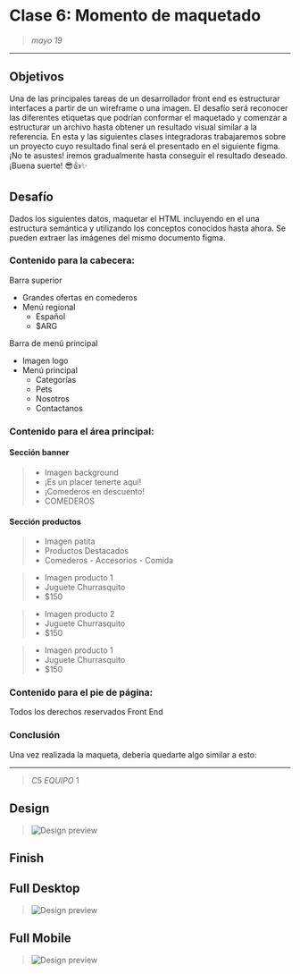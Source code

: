 # Clase 6: Momento de maquetado 
>*mayo 19*
----------
## Objetivos 
Una de las principales tareas de un desarrollador front end es estructurar interfaces a
partir de un wireframe o una imagen. El desafío será reconocer las diferentes etiquetas
que podrían conformar el maquetado y comenzar a estructurar un archivo hasta obtener
un resultado visual similar a la referencia.
En esta y las siguientes clases integradoras trabajaremos sobre un proyecto cuyo
resultado final será el presentado en el siguiente figma.
¡No te asustes! iremos gradualmente hasta conseguir el resultado deseado.
¡Buena suerte! 😎👍✨


## Desafío
Dados los siguientes datos, maquetar el HTML incluyendo en el <body> una estructura
semántica y utilizando los conceptos conocidos hasta ahora. Se pueden extraer las
imágenes del mismo documento figma.


### Contenido para la cabecera:
Barra superior
- Grandes ofertas en comederos
- Menú regional
  - Español
  - $ARG

Barra de menú principal
- Imagen logo
- Menú principal
  - Categorías
  - Pets
  - Nosotros
  - Contactanos

### Contenido para el área principal:

#### Sección banner
> - Imagen background
> - ¡Es un placer tenerte aquí!
> - ¡Comederos en descuento!
> - COMEDEROS

#### Sección productos
> - Imagen patita
> - Productos Destacados
> - Comederos - Accesorios - Comida

> - Imagen producto 1
> - Juguete Churrasquito
> - $150

> - Imagen producto 2
> - Juguete Churrasquito
> - $150

> - Imagen producto 1
> - Juguete Churrasquito
> - $150

### Contenido para el pie de página:
Todos los derechos reservados Front End

### Conclusión
Una vez realizada la maqueta, debería quedarte algo similar a esto:

----------
>$C5$ $EQUIPO$ $1$

## Design
>![Design preview](./design/design06.png)

## Finish

<!-- ![Design preview]() -->



<!-- ![Design box ](./design/drawio.png) -->
## Full Desktop
>![Design preview](./design/Full%20Desktop.jpg)

## Full Mobile
>![Design preview](./design/Mobile.jpg)

